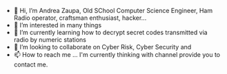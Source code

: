 - 👋 Hi, I’m Andrea Zaupa, Old SChool Computer Science Engineer, Ham Radio operator, craftsman enthusiast, hacker...
- 👀 I’m interested in many things
- 🌱 I’m currently learning how to decrypt secret codes transmitted via radio by numeric stations
- 💞️ I’m looking to collaborate on Cyber Risk, Cyber Security and 
- 📫 How to reach me ... I'm currently thinking with channel provide you to contact me.

<!---
azaupa/azaupa is a ✨ special ✨ repository because its `README.md` (this file) appears on your GitHub profile.
You can click the Preview link to take a look at your changes.
--->

